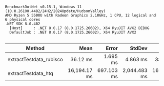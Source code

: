 ```

BenchmarkDotNet v0.15.1, Windows 11 (10.0.26100.4482/24H2/2024Update/HudsonValley)
AMD Ryzen 5 5500U with Radeon Graphics 2.10GHz, 1 CPU, 12 logical and 6 physical cores
.NET SDK 8.0.402
  [Host]     : .NET 8.0.17 (8.0.1725.26602), X64 RyuJIT AVX2 DEBUG
  DefaultJob : .NET 8.0.17 (8.0.1725.26602), X64 RyuJIT AVX2


```
| Method                  | Mean         | Error      | StdDev       | Median       | Gen0         | Gen1        | Gen2      | Allocated  |
|------------------------ |-------------:|-----------:|-------------:|-------------:|-------------:|------------:|----------:|-----------:|
| extractTestdata_rubisco |     36.12 ms |   1.695 ms |     4.863 ms |     33.91 ms |    2000.0000 |   1000.0000 |         - |    13.5 MB |
| extractTestdata_htq     | 16,194.17 ms | 697.103 ms | 2,044.483 ms | 16,316.95 ms | 1143000.0000 | 185000.0000 | 6000.0000 | 5120.97 MB |
